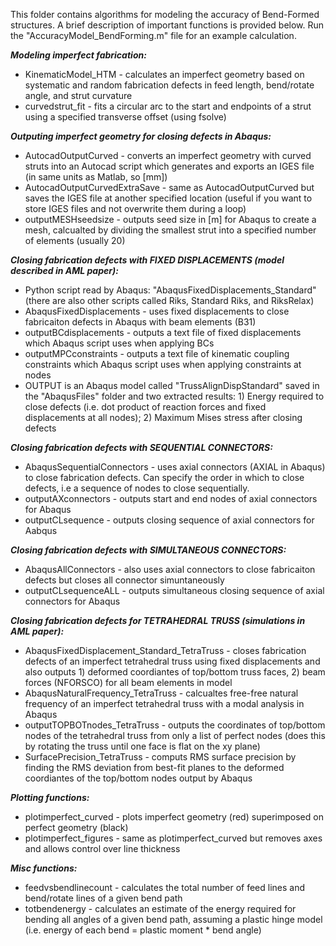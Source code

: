 This folder contains algorithms for modeling the accuracy of Bend-Formed structures.
A brief description of important functions is provided below.
Run the "AccuracyModel_BendForming.m" file for an example calculation.

***Modeling imperfect fabrication:***
- KinematicModel_HTM - calculates an imperfect geometry based on systematic and random fabrication defects in feed length, bend/rotate angle, and strut curvature
- curvedstrut_fit - fits a circular arc to the start and endpoints of a strut using a specified transverse offset (using fsolve)

***Outputing imperfect geometry for closing defects in Abaqus:***
- AutocadOutputCurved - converts an imperfect geometry with curved struts into an Autocad script which generates and exports an IGES file (in same units as Matlab, so [mm])
- AutocadOutputCurvedExtraSave - same as AutocadOutputCurved but saves the IGES file at another specified location (useful if you want to store IGES files and not overwrite them during a loop)
- outputMESHseedsize - outputs seed size in [m] for Abaqus to create a mesh, calcualted by dividing the smallest strut into a specified number of elements (usually 20)

***Closing fabrication defects with FIXED DISPLACEMENTS (model described in AML paper):***
- Python script read by Abaqus: "AbaqusFixedDisplacements_Standard" (there are also other scripts called Riks, Standard Riks, and RiksRelax)
- AbaqusFixedDisplacements - uses fixed displacements to close fabricaiton defects in Abaqus with beam elements (B31)
- outputBCdisplacements - outputs a text file of fixed displacements which Abaqus script uses when applying BCs
- outputMPCconstraints - outputs a text file of kinematic coupling constraints which Abaqus script uses when applying constraints at nodes
- OUTPUT is an Abaqus model called "TrussAlignDispStandard" saved in the "AbaqusFiles" folder and two extracted results: 1) Energy required to close defects (i.e. dot product of reaction forces and fixed displacements at all nodes); 2) Maximum Mises stress after closing defects

***Closing fabrication defects with SEQUENTIAL CONNECTORS:***
- AbaqusSequentialConnectors - uses axial connectors (AXIAL in Abaqus) to close fabrication defects. Can specify the order in which to close defects, i.e a sequence of nodes to close sequentially.
- outputAXconnectors - outputs start and end nodes of axial connectors for Abaqus
- outputCLsequence - outputs closing sequence of axial connectors for Aabqus

***Closing fabrication defects with SIMULTANEOUS CONNECTORS:***
- AbaqusAllConnectors - also uses axial connectors to close fabricaiton defects but closes all connector simuntaneously
- outputCLsequenceALL - outputs simultaneous closing sequence of axial connectors for Abaqus

***Closing fabrication defects for TETRAHEDRAL TRUSS (simulations in AML paper):***
- AbaqusFixedDisplacement_Standard_TetraTruss - closes fabrication defects of an imperfect tetrahedral truss using fixed displacements and also outputs 1) deformed coordiantes of top/bottom truss faces, 2) beam forces (NFORSCO) for all beam elements in model
- AbaqusNaturalFrequency_TetraTruss - calcualtes free-free natural frequency of an imperfect tetrahedral truss with a modal analysis in Abaqus
- outputTOPBOTnodes_TetraTruss - outputs the coordinates of top/bottom nodes of the tetrahedral truss from only a list of perfect nodes (does this by rotating the truss until one face is flat on the xy plane)
- SurfacePrecision_TetraTruss - computs RMS surface precision by finding the RMS deviation from best-fit planes to the deformed coordiantes of the top/bottom nodes output by Abaqus

***Plotting functions:***
- plotimperfect_curved - plots imperfect geometry (red) superimposed on perfect geometry (black)
- plotimperfect_figures - same as plotimperfect_curved but removes axes and allows control over line thickness

***Misc functions:***
- feedvsbendlinecount - calculates the total number of feed lines and bend/rotate lines of a given bend path 
- totbendenergy - calculates an estimate of the energy required for bending all angles of a given bend path, assuming a plastic hinge model (i.e. energy of each bend = plastic moment * bend angle)

